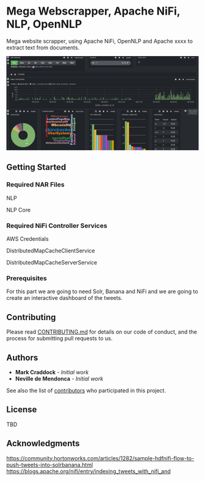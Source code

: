 # Mega Webscrapper, Apache NiFi, NLP, OpenNLP

Mega website scrapper, using Apache NiFi, OpenNLP and Apache xxxx to extract text from documents.

![Apache NiFi/Twitter Dashboard](https://github.com/UNGlobalPlatform/twitter-dash/blob/master/docs/twitter-dashboard.png?raw=true)

## Getting Started

### Required NAR Files

NLP

NLP Core

### Required NiFi Controller Services

AWS Credentials

DistributedMapCacheClientService

DistributedMapCacheServerService

### Prerequisites

For this part we are going to need Solr, Banana and NiFi and we are going to create an interactive dashboard of the tweets.

## Contributing

Please read [CONTRIBUTING.md](https://gist.github.com/PurpleBooth/b24679402957c63ec426) for details on our code of conduct, and the process for submitting pull requests to us.

## Authors

* **Mark Craddock** - *Initial work*
* **Neville de Mendonca** - *Initial work*

See also the list of [contributors](https://github.com/your/project/contributors) who participated in this project.

## License

TBD

## Acknowledgments

https://community.hortonworks.com/articles/1282/sample-hdfnifi-flow-to-push-tweets-into-solrbanana.html
https://blogs.apache.org/nifi/entry/indexing_tweets_with_nifi_and

